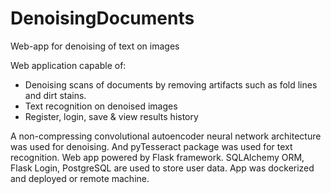 # DenoisingDocuments
Web-app for denoising of text on images

Web application capable of:
-	Denoising scans of documents by removing artifacts such as fold lines and dirt stains.
-	Text recognition on denoised images
-	Register, login, save & view results history

A non-compressing convolutional autoencoder neural network architecture was used for denoising. And pyTesseract package was used for text recognition. Web app powered by Flask framework. SQLAlchemy ORM, Flask Login, PostgreSQL are used to store user data. App was dockerized and deployed or remote machine. 

